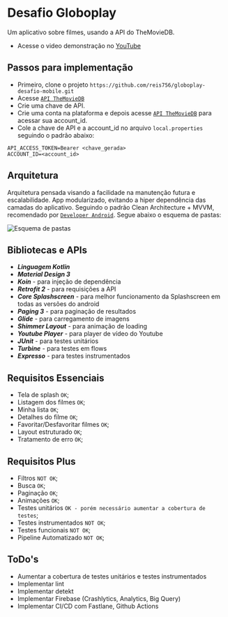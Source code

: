 # Desafio Globoplay

Um aplicativo sobre filmes, usando a API do TheMovieDB.

* Acesse o video demonstração no [YouTube](https://youtu.be/z18xPDuEERU)

## Passos para implementação

* Primeiro, clone o projeto `https://github.com/reis756/globoplay-desafio-mobile.git`
* Acesse [`API TheMovieDB`](https://www.themoviedb.org/settings/api)
* Crie uma chave de API.
* Crie uma conta na plataforma e depois acesse [`API TheMovieDB`](https://developer.themoviedb.org/reference/account-details) para acessar sua account_id.
* Cole a chave de API e a account_id no arquivo `local.properties` seguindo o padrão abaixo:

```
API_ACCESS_TOKEN=Bearer <chave_gerada>
ACCOUNT_ID=<account_id>
```

## Arquitetura

Arquitetura pensada visando a facilidade na manutenção futura e escalabilidade. App modularizado, evitando a hiper dependência das camadas do aplicativo. Seguindo o padrão Clean Architecture + MVVM, recomendado por [`Developer Android`](https://developer.android.com/jetpack/guide?hl=pt-br). Segue abaixo o esquema de pastas:

![`Esquema de pastas`](https://github.com/reis756/globoplay-desafio-mobile/blob/main/path_schemme.png)

## Bibliotecas e APIs

* ***Linguagem Kotlin***
* ***Material Design 3***
* ***Koin*** - para injeção de dependência
* ***Retrofit 2*** - para requisições a API
* ***Core Splashscreen*** - para melhor funcionamento da Splashscreen em todas as versões do android 
* ***Paging 3*** - para paginação de resultados
* ***Glide*** - para carregamento de imagens
* ***Shimmer Layout*** - para animação de loading
* ***Youtube Player*** - para player de vídeo do Youtube
* ***JUnit*** - para testes unitários
* ***Turbine*** - para testes em flows
* ***Expresso*** - para testes instrumentados

## Requisitos Essenciais

* Tela de splash `OK`;
* Listagem dos filmes `OK`;
* Minha lista `OK`;
* Detalhes do filme `OK`;
* Favoritar/Desfavoritar filmes `OK`;
* Layout estruturado `OK`;
* Tratamento de erro `OK`;

## Requisitos Plus

* Filtros `NOT OK`;
* Busca `OK`;
* Paginação `OK`;
* Animações `OK`;
* Testes unitários `OK - porém necessário aumentar a cobertura de testes`;
* Testes instrumentados `NOT OK`;
* Testes funcionais `NOT OK`;
* Pipeline Automatizado `NOT OK`;

## ToDo's

* Aumentar a cobertura de testes unitários e testes instrumentados
* Implementar lint
* Implementar detekt
* Implementar Firebase (Crashlytics, Analytics, Big Query)
* Implementar CI/CD com Fastlane, Github Actions